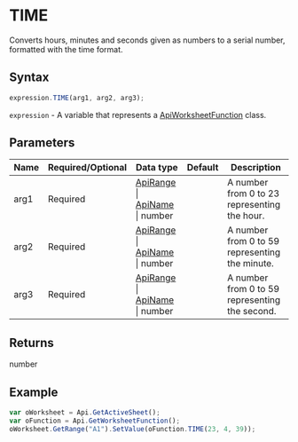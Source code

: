 # TIME

Converts hours, minutes and seconds given as numbers to a serial number, formatted with the time format.

## Syntax

```javascript
expression.TIME(arg1, arg2, arg3);
```

`expression` - A variable that represents a [ApiWorksheetFunction](../ApiWorksheetFunction.md) class.

## Parameters

| **Name** | **Required/Optional** | **Data type** | **Default** | **Description** |
| ------------- | ------------- | ------------- | ------------- | ------------- |
| arg1 | Required | [ApiRange](../../ApiRange/ApiRange.md) \| [ApiName](../../ApiName/ApiName.md) \| number |  | A number from 0 to 23 representing the hour. |
| arg2 | Required | [ApiRange](../../ApiRange/ApiRange.md) \| [ApiName](../../ApiName/ApiName.md) \| number |  | A number from 0 to 59 representing the minute. |
| arg3 | Required | [ApiRange](../../ApiRange/ApiRange.md) \| [ApiName](../../ApiName/ApiName.md) \| number |  | A number from 0 to 59 representing the second. |

## Returns

number

## Example



```javascript
var oWorksheet = Api.GetActiveSheet();
var oFunction = Api.GetWorksheetFunction();
oWorksheet.GetRange("A1").SetValue(oFunction.TIME(23, 4, 39));
```
